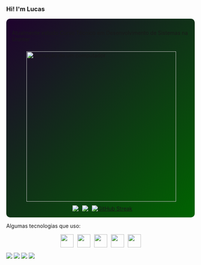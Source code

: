 
### Hi! I'm Lucas
<div style="display: flex; flex-direction: column; align-items: center; gap: 10px; padding: 15px; border-radius: 10px; background: linear-gradient(135deg, #1f022e, #006400);">
 <p>
   Atualmente estudo Curso Técnico em Desenvolvimento de Sistemas na Uninter
 </p>
 <img src="https://raw.githubusercontent.com/MicaelliMedeiros/micaellimedeiros/master/image/computer-illustration.png" alt="ilustração de um computador" min-width="400px" max-width="400px" width="400px" align="right">
  <div style="display: flex; gap: 10px;">
    <a href="http://github.com/LucasEmanuel-code">
      <picture>
        <source
          srcset="https://github-readme-stats.vercel.app/api?username=LucasEmanuel-code&show_icons=true&bg_color=006400&title_color=FFFFFF&text_color=FFFFFF&icon_color=FFFFFF"
          media="(prefers-color-scheme: light), (prefers-color-scheme: no-preference)"
        />
      </picture>
    </a>
    <a href="http://github.com/LucasEmanuel-code">
      <img src="https://github-readme-stats.vercel.app/api?username=LucasEmanuel-code&show_icons=true&theme=dark" />
           <a>
        <img src="https://github-readme-stats.vercel.app/api/top-langs/?username=LucasEmanuel-code&layout=compact&theme=dark" />
      </a>
    </a>
    <a href="https://git.io/streak-stats">
    <img src="https://github-readme-streak-stats.herokuapp.com?user=LucasEmanuel-code&theme=dark&hide_border=falso&border_radius=4.6&locale=pt_BR&short_numbers=falso&exclude_days=Sun" alt="GitHub Streak" />
    </a>
  </div>
</div>
<p>
 Algumas tecnologias que uso:
 <div style="display: flex; gap: 10px; flex-wrap: wrap; justify-content: center;">
    <img src="https://cdn.jsdelivr.net/gh/devicons/devicon@latest/icons/python/python-original.svg" width="35px" height="35px" />
    <img src="https://cdn.jsdelivr.net/gh/devicons/devicon@latest/icons/csharp/csharp-original.svg" width="35px" height="35px" />
    <img src="https://cdn.jsdelivr.net/gh/devicons/devicon@latest/icons/javascript/javascript-original.svg" width="35px" height="35px"/>
    <img src="https://cdn.jsdelivr.net/gh/devicons/devicon@latest/icons/html5/html5-original.svg" width="35px" height="35px" />
    <img src="https://cdn.jsdelivr.net/gh/devicons/devicon@latest/icons/css3/css3-original.svg" width="35px" height="35px" />
 </div>
</p>
   
<div>
  <a href="https://www.linkedin.com/in/lucasemanuelgoncalves" target="_blank"><img src="https://img.shields.io/badge/LinkedIn-0077B5?style=for-the-badge&logo=linkedin&logoColor=white" target="_blank"></a>
  <a href="mailto:lucasego050@gmail.com" target="_blank"> <img src="https://img.shields.io/badge/Gmail-D14836?style=for-the-badge&logo=gmail&logoColor=white" target="_blank"></a>
  <a href="https://discordapp.com/users/#4425" target="_blank"><img src="https://img.shields.io/badge/Discord-7289DA?style=for-the-badge&logo=discord&logoColor=white" target="_blank"></a>
   <a href="https://instagram.com/s2lucasemanuels2" target="_blank"><img src="https://img.shields.io/badge/-Instagram-%23E4405F?style=for-the-badge&logo=instagram&logoColor=white" target="_blank"></a>
</div>
